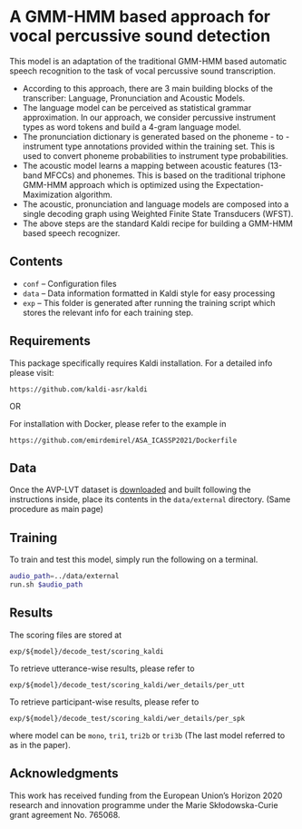 A GMM-HMM based approach for vocal percussive sound detection
============================================================================

This model is an adaptation of the traditional GMM-HMM based automatic speech recognition to the task of vocal percussive sound transcription. 
  - According to this approach, there are 3 main building blocks of the transcriber: Language, Pronunciation and Acoustic Models.
  - The language model can be perceived as statistical grammar approximation. In our approach, we consider percussive instrument types as word tokens and build a 4-gram language model.
  - The pronunciation dictionary is generated based on the phoneme - to - instrument type annotations provided within the training set. This is used to convert phoneme probabilities to instrument type probabilities.
  - The acoustic model learns a mapping between acoustic features (13-band MFCCs) and phonemes. This is based on the traditional triphone GMM-HMM approach which is optimized using the Expectation-Maximization algorithm.
  - The acoustic, pronunciation and language models are composed into a single decoding graph using Weighted Finite State Transducers (WFST).
  - The above steps are the standard Kaldi recipe for building a GMM-HMM based speech recognizer.


Contents
--------

- `conf` – Configuration files
- `data` – Data information formatted in Kaldi style for easy processing
- `exp` – This folder is generated after running the training script which stores the relevant info for each training step.

Requirements
------------

This package specifically requires Kaldi installation. For a detailed info please visit:

```
https://github.com/kaldi-asr/kaldi
```

OR

For installation with Docker, please refer to the example in   

```
https://github.com/emirdemirel/ASA_ICASSP2021/Dockerfile
```


Data
----

Once the AVP-LVT dataset is [downloaded](https://zenodo.org/record/5578744#.YW7Wl9nML0o) and built following the instructions inside, place its contents in the `data/external` directory. (Same procedure as main page)


Training
--------

To train and test this model, simply run the following on a terminal.


```sh
audio_path=../data/external
run.sh $audio_path
```


Results
-------

The scoring files are stored at

```
exp/${model}/decode_test/scoring_kaldi
```

To retrieve utterance-wise results, please refer to
```
exp/${model}/decode_test/scoring_kaldi/wer_details/per_utt
```

To retrieve participant-wise results, please refer to

```
exp/${model}/decode_test/scoring_kaldi/wer_details/per_spk
```

where model can be ```mono```, ```tri1```, ```tri2b``` or ```tri3b``` (The last model referred to as in the paper).



Acknowledgments
---------------
This work has received funding from the European Union’s Horizon 2020 research and innovation
programme under the Marie Skłodowska-Curie grant agreement No. 765068.


